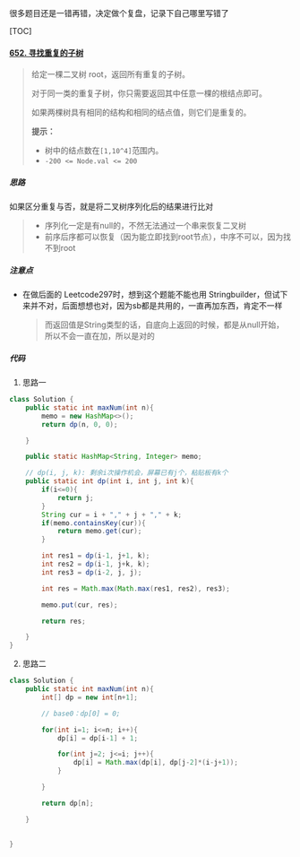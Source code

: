 很多题目还是一错再错，决定做个复盘，记录下自己哪里写错了



[TOC]

#### [652. 寻找重复的子树](https://leetcode-cn.com/problems/find-duplicate-subtrees/)


> 给定一棵二叉树 root，返回所有重复的子树。
>
> 对于同一类的重复子树，你只需要返回其中任意一棵的根结点即可。
>
> 如果两棵树具有相同的结构和相同的结点值，则它们是重复的。
>
> 
>
> **提示：**
>
> - 树中的结点数在`[1,10^4]`范围内。
> - `-200 <= Node.val <= 200`



##### 思路

如果区分重复与否，就是将二叉树序列化后的结果进行比对

> - 序列化一定是有null的，不然无法通过一个串来恢复二叉树
> - 前序后序都可以恢复（因为能立即找到root节点），中序不可以，因为找不到root





##### 注意点

- 在做后面的 Leetcode297时，想到这个题能不能也用 Stringbuilder，但试下来并不对，后面想想也对，因为sb都是共用的，一直再加东西，肯定不一样

  > 而返回值是String类型的话，自底向上返回的时候，都是从null开始，所以不会一直在加，所以是对的







##### 代码

1. 思路一

```java
class Solution {
    public static int maxNum(int n){
        memo = new HashMap<>();
        return dp(n, 0, 0);

    }

    public static HashMap<String, Integer> memo;

    // dp(i, j, k): 剩余i次操作机会，屏幕已有j个，粘贴板有k个
    public static int dp(int i, int j, int k){
        if(i<=0){
            return j;
        }
        String cur = i + "," + j + "," + k;
        if(memo.containsKey(cur)){
            return memo.get(cur);
        }

        int res1 = dp(i-1, j+1, k);
        int res2 = dp(i-1, j+k, k);
        int res3 = dp(i-2, j, j);

        int res = Math.max(Math.max(res1, res2), res3);

        memo.put(cur, res);

        return res;

    }
}
```

2. 思路二

```java
class Solution {
    public static int maxNum(int n){
        int[] dp = new int[n+1];

        // base0：dp[0] = 0;

        for(int i=1; i<=n; i++){
            dp[i] = dp[i-1] + 1;

            for(int j=2; j<=i; j++){
                dp[i] = Math.max(dp[i], dp[j-2]*(i-j+1));
            }

        }

        return dp[n];

    }
    

}
```

